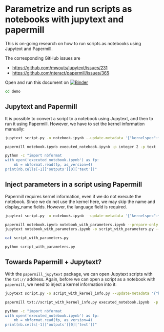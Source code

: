# Parametrize and run scripts as notebooks with jupytext and papermill

This is on-going research on how to run scripts as notebooks using Jupytext and Papermill. 

The corresponding GitHub issues are
- https://github.com/mwouts/jupytext/issues/231
- https://github.com/nteract/papermill/issues/365

Open and run this document on [![Binder](https://mybinder.org/badge_logo.svg)](https://mybinder.org/v2/gh/mwouts/papermill_jupytext/master?filepath=README.md)

```bash
cd demo
```

## Jupytext and Papermill

It is possible to convert a script to a notebook using Jupytext, and then to run it using Papermill. However, we have to set the kernel information manually:

```bash
jupytext script.py -o notebook.ipynb --update-metadata '{"kernelspec":{"name":"python3", "display_name":"Python 3", "language": "python"}}'
```

```bash
papermill notebook.ipynb executed_notebook.ipynb -p integer 2 -p text 'updated text'
```

```bash
python -c "import nbformat
with open('executed_notebook.ipynb') as fp:
    nb = nbformat.read(fp, as_version=4)
print(nb.cells[-1]['outputs'][0]['text'])"
```

## Inject parameters in a script using Papermill

Papermill requires kernel information, even if we do not execute the notebook. Since we do not use the kernel here, we may skip the name and display_name fields. However, the language field is required.

```bash
jupytext script.py -o notebook.ipynb --update-metadata '{"kernelspec":{"name":"", "display_name":"", "language": "python"}}'
```

```bash
papermill notebook.ipynb notebook_with_parameters.ipynb --prepare-only -p integer 3 -p text 'updated text, v3'
jupytext notebook_with_parameters.ipynb -o script_with_parameters.py --update-metadata '{"kernelspec":null, "jupytext":null}'
```

```bash
cat script_with_parameters.py
```

```bash
python script_with_parameters.py
```

## Towards Papermill + Jupytext?

With the `papermill_jupytext` package, we can open Jupytext scripts with the `txt://` address. Again, before we can open a script as a notebook with `papermill`, we need to inject a kernel information into it:

```bash
jupytext script.py -o script_with_kernel_info.py --update-metadata '{"kernelspec":{"name":"python3", "display_name":"Python 3", "language": "python"}}'
```

```bash
papermill txt://script_with_kernel_info.py executed_notebook.ipynb  -p integer 4 -p text 'updated text, v4'
```

```bash
python -c "import nbformat
with open('executed_notebook.ipynb') as fp:
    nb = nbformat.read(fp, as_version=4)
print(nb.cells[-1]['outputs'][0]['text'])"
```

